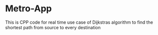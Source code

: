 # Metro-App
This is CPP code for real time use case of Dijkstras algorithm to find the shortest path from source to every destination
